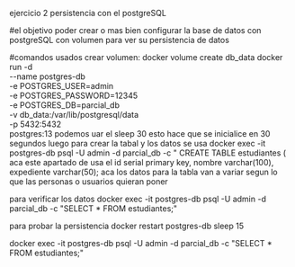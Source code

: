 ejercicio 2 persistencia con el postgreSQL

#el objetivo
poder crear o mas bien configurar la base de datos con postgreSQL con volumen para ver su persistencia de datos

#comandos usados
crear volumen: docker volume create db_data
docker run -d \
  --name postgres-db \
  -e POSTGRES_USER=admin \
  -e POSTGRES_PASSWORD=12345 \
  -e POSTGRES_DB=parcial_db \
  -v db_data:/var/lib/postgresql/data \
  -p 5432:5432 \
  postgres:13
podemos uar el sleep 30 esto hace que se inicialice en 30 segundos
luego para crear la tabal y los datos se usa docker exec -it postgres-db psql -U admin -d parcial_db -c "
CREATE TABLE estudiantes (
 aca este apartado de usa el id serial primary key, nombre varchar(100), expediente varchar(50); aca los datos para la tabla van a variar segun lo que las personas o usuarios quieran poner

para verificar los datos docker exec -it postgres-db psql -U admin -d parcial_db -c "SELECT * FROM estudiantes;"

para probar la persistencia
docker restart postgres-db
sleep 15

docker exec -it postgres-db psql -U admin -d parcial_db -c "SELECT * FROM estudiantes;"
